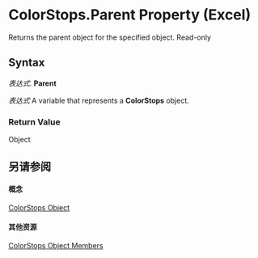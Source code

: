 
# ColorStops.Parent Property (Excel)

Returns the parent object for the specified object. Read-only


## Syntax

 _表达式_. **Parent**

 _表达式_ A variable that represents a **ColorStops** object.


### Return Value

Object


## 另请参阅


#### 概念


[ColorStops Object](e138347b-f03c-2f50-bf61-f7f2182c9681.md)
#### 其他资源


[ColorStops Object Members](http://msdn.microsoft.com/library/864479e0-3690-70b8-a062-1b48825e00b8%28Office.15%29.aspx)
